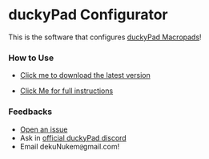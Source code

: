 # duckyPad Configurator

This is the software that configures [duckyPad Macropads](https://duckypad.com)!

### How to Use

* [Click me to download the latest version](https://github.com/duckyPad/duckyPad-Configurator/releases/latest)

* [Click Me for full instructions](https://dekunukem.github.io/duckyPad-Pro/doc/getting_started.html)

### Feedbacks

* [Open an issue](https://github.com/duckyPad/duckyPad-Configurator/issues)
* Ask in [official duckyPad discord](https://discord.gg/4sJCBx5)
* Email dekuNukem`@`gmail.com!
